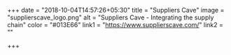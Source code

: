 +++
date = "2018-10-04T14:57:26+05:30"
title = "Suppliers Cave"
image = "supplierscave_logo.png"
alt = "Suppliers Cave - Integrating the supply chain"
color = "#013E66"
link1 = "https://www.supplierscave.com/"
link2 = ""

+++
